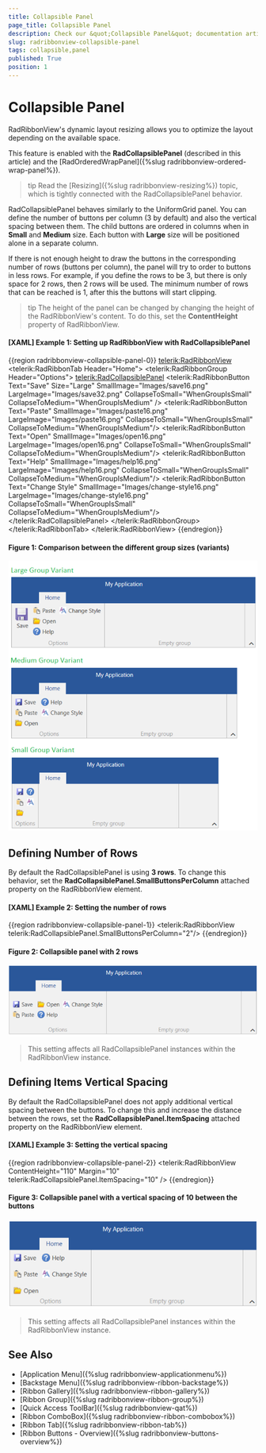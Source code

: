 ```yaml
---
title: Collapsible Panel
page_title: Collapsible Panel
description: Check our &quot;Collapsible Panel&quot; documentation article for the RadRibbonView {{ site.framework_name }} control.
slug: radribbonview-collapsible-panel
tags: collapsible,panel
published: True
position: 1
---
```


# Collapsible Panel

RadRibbonView's dynamic layout resizing allows you to optimize the layout depending on the available space. 

This feature is enabled with the __RadCollapsiblePanel__ (described in this article) and the [RadOrderedWrapPanel]({%slug radribbonview-ordered-wrap-panel%}).

>tip Read the [Resizing]({%slug radribbonview-resizing%}) topic, which is tightly connected with the RadCollapsiblePanel behavior.

RadCollapsiblePanel behaves similarly to the UniformGrid panel. You can define the number of buttons per column (3 by default) and also the vertical spacing between them. The child buttons are ordered in columns when in **Small** and **Medium** size. Each button with **Large** size will be positioned alone in a separate column. 

If there is not enough height to draw the buttons in the corresponding number of rows (buttons per column), the panel will try to order to buttons in less rows. For example, if you define the rows to be 3, but there is only space for 2 rows, then 2 rows will be used. The minimum number of rows that can be reached is 1, after this the buttons will start clipping.

>tip The height of the panel can be changed by changing the height of the RadRibbonView's content. To do this, set the __ContentHeight__ property of RadRibbonView.

#### __[XAML] Example 1: Setting up RadRibbonView with RadCollapsiblePanel__
{{region radribbonview-collapsible-panel-0}}
	<telerik:RadRibbonView>
		<telerik:RadRibbonTab Header="Home">
			<telerik:RadRibbonGroup Header="Options">
				<telerik:RadCollapsiblePanel>
					<telerik:RadRibbonButton Text="Save"
											 Size="Large"
											 SmallImage="Images/save16.png" 
											 LargeImage="Images/save32.png" 
											 CollapseToSmall="WhenGroupIsSmall" 
											 CollapseToMedium="WhenGroupIsMedium" />
					<telerik:RadRibbonButton Text="Paste"
											 SmallImage="Images/paste16.png" 
											 LargeImage="Images/paste16.png"
											 CollapseToSmall="WhenGroupIsSmall" 
											 CollapseToMedium="WhenGroupIsMedium"/>
					<telerik:RadRibbonButton Text="Open" 
											 SmallImage="Images/open16.png" 
											 LargeImage="Images/open16.png"
											 CollapseToSmall="WhenGroupIsSmall" 
											 CollapseToMedium="WhenGroupIsMedium"/>
					<telerik:RadRibbonButton Text="Help" 
											 SmallImage="Images/help16.png" 
											 LargeImage="Images/help16.png"
											 CollapseToSmall="WhenGroupIsSmall" 
											 CollapseToMedium="WhenGroupIsMedium"/>
					<telerik:RadRibbonButton Text="Change Style" 
											 SmallImage="Images/change-style16.png" 
											 LargeImage="Images/change-style16.png"
											 CollapseToSmall="WhenGroupIsSmall" 
											 CollapseToMedium="WhenGroupIsMedium"/>
				</telerik:RadCollapsiblePanel>
			</telerik:RadRibbonGroup>
			<!-- add other groups here -->
		</telerik:RadRibbonTab>
	</telerik:RadRibbonView>
{{endregion}}

#### Figure 1: Comparison between the different group sizes (variants)
![Comparison between the different group sizes (variants)](images/radribbonview-collapsible-panel-0.png)

## Defining Number of Rows

By default the RadCollapsiblePanel is using __3 rows__. To change this behavior, set the __RadCollapsiblePanel.SmallButtonsPerColumn__ attached property on the RadRibbonView element.

#### __[XAML] Example 2: Setting the number of rows__
{{region radribbonview-collapsible-panel-1}}
	<telerik:RadRibbonView telerik:RadCollapsiblePanel.SmallButtonsPerColumn="2"/>
{{endregion}}

#### Figure 2: Collapsible panel with 2 rows
![Collapsible panel with 2 rows](images/radribbonview-collapsible-panel-1.png)

> This setting affects all RadCollapsiblePanel instances within the RadRibbonView instance.

## Defining Items Vertical Spacing

By default the RadCollapsiblePanel does not apply additional vertical spacing between the buttons. To change this and increase the distance between the rows, set the __RadCollapsiblePanel.ItemSpacing__ attached property on the RadRibbonView element.

#### __[XAML] Example 3: Setting the vertical spacing__
{{region radribbonview-collapsible-panel-2}}
	<telerik:RadRibbonView ContentHeight="110" Margin="10" telerik:RadCollapsiblePanel.ItemSpacing="10" />
{{endregion}}

#### Figure 3: Collapsible panel with a vertical spacing of 10 between the buttons
![{{ site.framework_name }} RadRibbonView Collapsible panel with a vertical spacing of 10 between the buttons](images/radribbonview-collapsible-panel-2.png)

> This setting affects all RadCollapsiblePanel instances within the RadRibbonView instance.

## See Also
 * [Application Menu]({%slug radribbonview-applicationmenu%})
 * [Backstage Menu]({%slug radribbonview-ribbon-backstage%})
 * [Ribbon Gallery]({%slug radribbonview-ribbon-gallery%})
 * [Ribbon Group]({%slug radribbonview-ribbon-group%})
 * [Quick Access ToolBar]({%slug radribbonview-qat%})
 * [Ribbon ComboBox]({%slug radribbonview-ribbon-combobox%})
 * [Ribbon Tab]({%slug radribbonview-ribbon-tab%})
 * [Ribbon Buttons - Overview]({%slug radribbonview-buttons-overview%})
